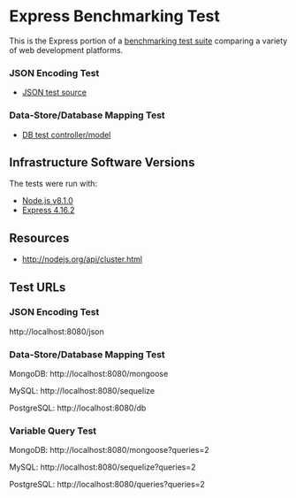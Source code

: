 # Express Benchmarking Test

This is the Express portion of a [benchmarking test suite](../) comparing a variety of web development platforms.

### JSON Encoding Test

* [JSON test source](app.js)

### Data-Store/Database Mapping Test

* [DB test controller/model](app.js)

## Infrastructure Software Versions
The tests were run with:
* [Node.js v8.1.0](http://nodejs.org/)
* [Express 4.16.2](http://expressjs.com/)

## Resources
* http://nodejs.org/api/cluster.html

## Test URLs
### JSON Encoding Test

http://localhost:8080/json

### Data-Store/Database Mapping Test

MongoDB:
http://localhost:8080/mongoose

MySQL:
http://localhost:8080/sequelize

PostgreSQL:
http://localhost:8080/db

### Variable Query Test

MongoDB:
http://localhost:8080/mongoose?queries=2

MySQL:
http://localhost:8080/sequelize?queries=2

PostgreSQL:
http://localhost:8080/queries?queries=2

